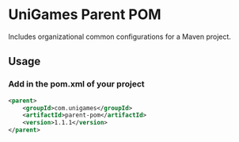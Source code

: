 # UniGames Parent POM

Includes organizational common configurations for a Maven project.

## Usage
    
### Add <parent> in the pom.xml of your project

```xml
<parent>
    <groupId>com.unigames</groupId>
    <artifactId>parent-pom</artifactId>
    <version>1.1.1</version>
</parent>
```
